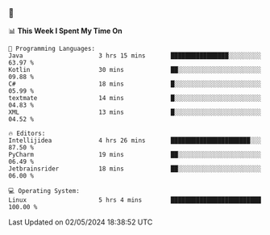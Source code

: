 ### 👋

<!--START_SECTION:waka-->
📊 **This Week I Spent My Time On** 

```text
💬 Programming Languages: 
Java                     3 hrs 15 mins       ████████████████░░░░░░░░░   63.97 % 
Kotlin                   30 mins             ██░░░░░░░░░░░░░░░░░░░░░░░   09.88 % 
C#                       18 mins             █░░░░░░░░░░░░░░░░░░░░░░░░   05.99 % 
textmate                 14 mins             █░░░░░░░░░░░░░░░░░░░░░░░░   04.83 % 
XML                      13 mins             █░░░░░░░░░░░░░░░░░░░░░░░░   04.52 % 

🔥 Editors: 
Intellijidea             4 hrs 26 mins       ██████████████████████░░░   87.50 % 
PyCharm                  19 mins             ██░░░░░░░░░░░░░░░░░░░░░░░   06.49 % 
Jetbrainsrider           18 mins             ██░░░░░░░░░░░░░░░░░░░░░░░   06.00 % 

💻 Operating System: 
Linux                    5 hrs 4 mins        █████████████████████████   100.00 % 
```


 Last Updated on 02/05/2024 18:38:52 UTC
<!--END_SECTION:waka-->
